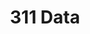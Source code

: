 ---
title: 311 Data
description: The 311 Data project seeks to empower local Neighborhood Councils to improve the ideation and analysis of their initiatives using the wealth of publicly available 311 data.
image: /assets/images/projects/311.jpg
alt: "311"
links: 
  - name: Github
    url: 'https://github.com/hackforla/311-data'
  # - name: Site
  #   url: ''
looking: TBD
location: Downtown LA
partner: EmpowerLA
---